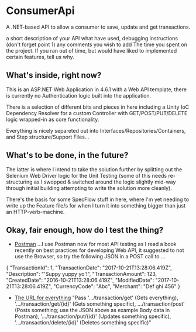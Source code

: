# ConsumerApi
A .NET-based API to allow a consumer to save, update and get transactions.

a short description of your API what have used, debugging instructions (don't forget point 1) any comments you wish to add
The time you spent on the project.
If you ran out of time, but would have liked to implemented certain features, tell us why.

## What's inside, right now?

This is an ASP.NET Web Application in 4.6.1 with a Web API template, there is currently no Authentication logic built into the application.

There is a selection of different bits and pieces in here including a Unity IoC Dependency Resolver for a custom Controller with GET/POST/PUT/DELETE logic wrapped-in as core functionality.

Everything is nicely separeted out into Interfaces/Repositories/Containers, and Step structure/Support Files...

## What's to be done, in the future?

The latter is where I intend to take the solution further by splitting out the Selenium Web Driver logic for the Unit Testing (some of this needs re-structuring as I swopped & switched around the logic slightly mid-way through initial building attempting to write the solution more cleanly).

There's the basis for some SpecFlow stuff in here, where I'm yet needing to write up the Feature file/s for when I turn it into something bigger than just an HTTP-verb-machine.

## Okay, fair enough, how do I test the thing?

* [Postman](https://www.getpostman.com/postman) ...I use Postman now for most API testing as I read a book recently on best practices for developing Web API, it suggested to not use the Browser, so try the following JSON in a POST call to ...

{
	"TransactionId": 1,
	"TransactionDate": "2017-10-21T13:28:06.419Z",
	"Description": "'Suppy yuppy yo'!",
	"TransactionAmount": 123,
	"CreatedDate": "2016-10-21T13:28:06.419Z",
	"ModifiedDate": "2017-10-21T13:28:06.419Z",
	"CurrencyCode": "Abc",
	"Merchant": "Def ghi 456"
}

* [The URL for everything](http://localhost:50908/transaction) "Pass '.../transaction/get' (Gets everything), '.../transaction/get/{id}' (Gets something specific), .../transaction/post' (Posts something; use the JSON above as example Body data in Postman), '.../transaction/put/{id}' (Updates something specific), '.../transaction/delete/{id}' (Deletes something specific)"
